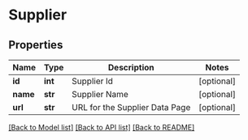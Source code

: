 # Supplier

## Properties
Name | Type | Description | Notes
------------ | ------------- | ------------- | -------------
**id** | **int** | Supplier Id | [optional] 
**name** | **str** | Supplier Name | [optional] 
**url** | **str** | URL for the Supplier Data Page | [optional] 

[[Back to Model list]](../README.md#documentation-for-models) [[Back to API list]](../README.md#documentation-for-api-endpoints) [[Back to README]](../README.md)


